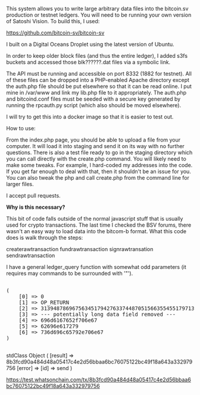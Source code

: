 This system allows you to write large arbitrary data files into the bitcoin.sv production or testnet ledgers. You will need to be running your own version of Satoshi Vision. To build this, I used:


https://github.com/bitcoin-sv/bitcoin-sv

I built on a Digital Oceans Droplet using the latest version of Ubuntu.

In order to keep older block files (and thus the entire ledger), I added s3fs buckets
and accessed those blk??????.dat files via a symbolic link.

The API must be running and accessible on port 8332 (1882 for testnet). All of these files can be dropped into a PHP-enabled Apache directory except the auth.php file should be put elsewhere so that it can be read online. I put mine in /var/www and link my lib.php file to it appropriately. The auth.php and bitcoind.conf files must be seeded with a secure key generated by running the rpcauth.py script (which also should be moved elsewhere).


I will try to get this into a docker image so that it is easier to test out.

How to use:

From the index.php page, you should be able to upload a file from your computer. It will load it into staging and send it on its way with no further questions. There is also a test file ready to go in the staging directory which you can call directly with the create.php command. You will likely need to make some tweaks. For example, I hard-coded my addresses into the code. If you get far enough to deal with that, then it shouldn't be an issue for you. You can also tweak the php and call create.php from the command line for larger files.

I accept pull requests.

<b>Why is this necessary?</b>

This bit of code falls outside of the normal javascript stuff that is usually used for crypto transactions. The last time I checked the BSV forums, there wasn't an easy way to load data into the bitcom-b format. What this code does is walk through the steps:

createrawtransaction
fundrawtransaction
signrawtransation
sendrawtransaction

I have a general ledger_query function with somewhat odd parameters (it requires may commands to be surrounded with '\"').

<pre>

(
    [0] => 0
    [1] => OP_RETURN
    [2] => 31394878696756345179427633744870515663554551797131707a5a56646f417574
    [3] => --- potentially long data field removed ---
    [4] => 696d6167652f706e67
    [5] => 62696e617279
    [6] => 736d696c65792e706e67
)

</pre>

stdClass Object
(
    [result] => 8b3fcd90a484d48a05417c4e2d56bbaa6bc76075122bc49f18a643a332979756
    [error] => 
    [id] => send
)


https://test.whatsonchain.com/tx/8b3fcd90a484d48a05417c4e2d56bbaa6bc76075122bc49f18a643a332979756
